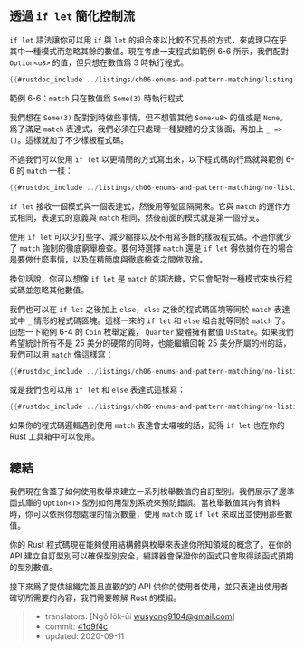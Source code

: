 ## 透過 `if let` 簡化控制流

`if let` 語法讓你可以用 `if` 與 `let` 的組合來以比較不冗長的方式，來處理只在乎其中一種模式而忽略其餘的數值。現在考慮一支程式如範例 6-6 所示，我們配對 `Option<u8>` 的值，但只想在數值爲 3 時執行程式。

```rust
{{#rustdoc_include ../listings/ch06-enums-and-pattern-matching/listing-06-06/src/main.rs:here}}
```

<span class="caption">範例 6-6：`match` 只在數值爲 `Some(3)` 時執行程式</span>

我們想在 `Some(3)` 配對到時做些事情，但不想管其他 `Some<u8>` 的值或是 `None`。爲了滿足 `match` 表達式，我們必須在只處理一種變體的分支後面，再加上 `_ => ()`。這樣就加了不少樣板程式碼。

不過我們可以使用 `if let` 以更精簡的方式寫出來，以下程式碼的行爲就與範例 6-6 的 `match` 一樣：

```rust
{{#rustdoc_include ../listings/ch06-enums-and-pattern-matching/no-listing-12-if-let/src/main.rs:here}}
```

`if let` 接收一個模式與一個表達式，然後用等號區隔開來。它與 `match` 的運作方式相同，表達式的意義與 `match` 相同，然後前面的模式就是第一個分支。

使用 `if let` 可以少打些字、減少縮排以及不用寫多餘的樣板程式碼。不過你就少了 `match` 強制的徹底窮舉檢查。要何時選擇 `match` 還是 `if let` 得依據你在的場合是要做什麼事情，以及在精簡度與徹底檢查之間做取捨。

換句話說，你可以想像 `if let` 是 `match` 的語法糖，它只會配對一種模式來執行程式碼並忽略其他數值。

我們也可以在 `if let` 之後加上 `else`，`else` 之後的程式碼區塊等同於 `match` 表達式中 `_` 情形的程式碼區塊。這樣一來的 `if let` 和 `else` 組合就等同於 `match` 了。回想一下範例 6-4 的 `Coin` 枚舉定義， `Quarter` 變體擁有數值 `UsState`。如果我們希望統計所有不是 25 美分的硬幣的同時，也能繼續回報 25 美分所屬的州的話，我們可以用 `match` 像這樣寫：

```rust
{{#rustdoc_include ../listings/ch06-enums-and-pattern-matching/no-listing-13-count-and-announce-match/src/main.rs:here}}
```

或是我們也可以用 `if let` 和 `else` 表達式這樣寫：

```rust
{{#rustdoc_include ../listings/ch06-enums-and-pattern-matching/no-listing-14-count-and-announce-if-let-else/src/main.rs:here}}
```

如果你的程式碼邏輯遇到使用 `match` 表達會太囉唆的話，記得 `if let` 也在你的 Rust 工具箱中可以使用。

## 總結

我們現在含蓋了如何使用枚舉來建立一系列枚舉數值的自訂型別。我們展示了邊準函式庫的 `Option<T>` 型別如何用型別系統來預防錯誤。當枚舉數值其內有資料時，你可以依照你想處理的情況數量，使用 `match` 或 `if let` 來取出並使用那些數值。

你的 Rust 程式碼現在能夠使用結構體與枚舉來表達你所知領域的概念了。在你的 API 建立自訂型別可以確保型別安全，編譯器會保證你的函式只會取得該函式預期的型別數值。

接下來爲了提供組織完善且直觀的的 API 供你的使用者使用，並只表達出使用者確切所需要的內容，我們需要瞭解 Rust 的模組。

> - translators: [Ngô͘ Io̍k-ūi <wusyong9104@gmail.com>]
> - commit: [41d9f4c](https://github.com/rust-lang/book/blob/41d9f4c9ae6ba07191f55338e864c713cd49a876/src/ch06-03-if-let.md)
> - updated: 2020-09-11
